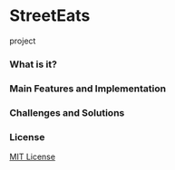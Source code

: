 # StreetEats
project

### What is it?

### Main Features and Implementation

### Challenges and Solutions

### License
[MIT License](https://github.com/janellewong/StreetEats/blob/main/LICENSE)

